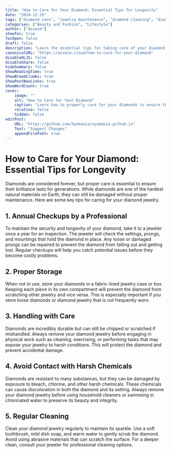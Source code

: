 ```yaml
---
title: "How to Care for Your Diamond: Essential Tips for Longevity"
date: "2024-12-25"
tags: ["diamond care", "jewelry maintenance", "diamond cleaning", "diamond storage", "precious stones"]
categories: ["Beauty and Fashion", "Lifestyle"]
author: ["Aixwim"]
showToc: true
TocOpen: false
draft: false
description: "Learn the essential tips for taking care of your diamond jewelry to keep it sparkling and secure for a lifetime."
canonicalURL: "https://aixwim.cloud/how-to-care-for-your-diamond"
disableHLJS: false
disableShare: false
hideSummary: false
ShowReadingTime: true
ShowBreadCrumbs: true
ShowPostNavLinks: true
ShowWordCount: true
cover:
    image: ""
    alt: "How to Care for Your Diamond"
    caption: "Learn how to properly care for your diamonds to ensure they remain beautiful for generations."
    relative: false
    hidden: false
editPost:
    URL: "https://github.com/Xyomania/xyomania.github.io"
    Text: "Suggest Changes"
    appendFilePath: true
---
```


# How to Care for Your Diamond: Essential Tips for Longevity

Diamonds are considered forever, but proper care is essential to ensure their brilliance lasts for generations. While diamonds are one of the hardest natural materials on Earth, they can still be damaged without proper maintenance. Here are some key tips for caring for your diamond jewelry.

## 1. Annual Checkups by a Professional

To maintain the security and longevity of your diamond, take it to a jeweler once a year for an inspection. The jeweler will check the settings, prongs, and mountings that hold the diamond in place. Any loose or damaged prongs can be repaired to prevent the diamond from falling out and getting lost. Regular checkups will help you catch potential issues before they become costly problems.

## 2. Proper Storage

When not in use, store your diamonds in a fabric-lined jewelry case or box. Keeping each piece in its own compartment will prevent the diamond from scratching other jewelry and vice versa. This is especially important if you store loose diamonds or diamond jewelry that is not frequently worn.

## 3. Handling with Care

Diamonds are incredibly durable but can still be chipped or scratched if mishandled. Always remove your diamond jewelry before engaging in physical work such as cleaning, exercising, or performing tasks that may expose your jewelry to harsh conditions. This will protect the diamond and prevent accidental damage.

## 4. Avoid Contact with Harsh Chemicals

Diamonds are resistant to many substances, but they can be damaged by exposure to bleach, chlorine, and other harsh chemicals. These chemicals can cause discoloration in both the diamond and its setting. Always remove your diamond jewelry before using household cleaners or swimming in chlorinated water to preserve its beauty and integrity.

## 5. Regular Cleaning

Clean your diamond jewelry regularly to maintain its sparkle. Use a soft toothbrush, mild dish soap, and warm water to gently scrub the diamond. Avoid using abrasive materials that can scratch the surface. For a deeper clean, consult your jeweler for professional cleaning options.
